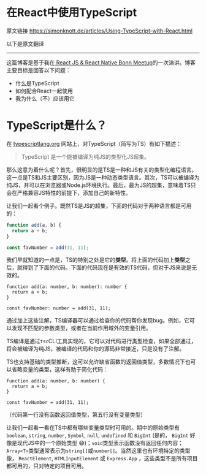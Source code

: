 # 在React中使用TypeScript

原文链接 https://simonknott.de/articles/Using-TypeScript-with-React.html

以下是原文翻译

----

这篇博客是基于我在[ React JS & React Native Bonn Meetup](https://www.meetup.com/React-JS-React-Native-Bonn-Meetup/events/262193621/)的一次演讲。博客主要目标是回答以下问题：

- 什么是TypeScript
- 如何配合React一起使用
- 我为什么（不）应该用它

# TypeScript是什么？

在 [typescriptlang.org](https://typescriptlang.org/) 网站上，对TypeScript（简写为TS）有如下描述：

>TypeScript 是一个能被编译为纯JS的类型化JS超集。

那么这意为着什么呢？首先，很明显的是TS是一种和JS有关的类型化编程语言。这一点是TS和JS主要区别，因为JS是一种动态类型语言。其次，TS可以被编译为纯JS，并可以在浏览器或Node.js环境执行。最后，最为JS的超集，意味着TS只会在严格兼容JS特性的前提下，添加自己的新特性。

让我们一起看个例子。既然TS是JS的超集，下面的代码对于两种语言都是可用的：

```js
function add(a, b) {
  return a + b;
}

const favNumber = add(31, 11);
```

我们早就知道的一点是，TS的特别之处是它的**类型**。将上面的代码加上**类型**之后，就得到了下面的代码。下面的代码现在是有效的TS代码，但对于JS来说是无效的。

```tsx
function add(a: number, b: number): number {
  return a + b;
}

const favNumber: number = add(31, 11);
```

通过加上这些注解，TS编译器可以通过检查你的代码帮你发现bug。例如，它可以发现不匹配的参数类型，或者在当前作用域外的变量引用。

TS编译是通过`tsc`CLI工具实现的，它可以对代码进行类型检查，如果全部通过，将会被编译为纯JS，被编译的代码和你的源码非常接近，只是没有了注解。

TS也支持基础的类型推断，这可以允许缺省函数的返回值类型，多数情况下也可以省略变量的类型，这样有助于简化代码：

```tsx
function add(a: number, b: number) {
  return a + b;
}

const favNumber = add(31, 11);
```

（代码第一行没有函数返回值类型，第五行没有变量类型）



让我们一起看一看在TS中都有哪些变量类型时可用的。期中的原始类型有 `boolean`, `string`, `number`, `Symbol`, `null`, `undefined` 和 `BigInt`  (是的， `BigInt` 好像是现代JS中的一个原始类型 😅)；`void`类型表示函数没有返回任何内容；`Array<T>`类型通常表示为`string[]`或`number[]`。当然这里也有环境特定的类型像，  `ReactElement`, `HTMLInputElement` 或 `Express.App`  ，这些类型不是所有项目都可用的，只对特定的项目可用。







